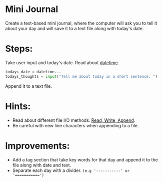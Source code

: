 # Mini Journal

Create a text-based mini journal, where the computer will ask you to tell it about your day and will save it to a text file along with today's date.

# Steps:
Take user input and today's date. Read about [datetime](https://docs.python.org/3/library/datetime.html).
```python
todays_date = datetime...
todays_thoughts = input("Tell me about today in a short sentence: ")
```
Append it to a text file.

# Hints:
  * Read about different file I/O methods. [Read, Write, Append](https://docs.python.org/3/tutorial/inputoutput.html).
  * Be careful with new line characters when appending to a file.

# Improvements:
* Add a tag section that take key words for that day and append it to the file along with date and text.
* Separate each day with a divider. `(e.g '-----------' or '===========')`
